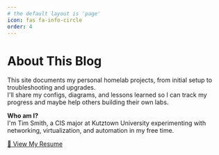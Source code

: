 ```yaml
---
# the default layout is 'page'
icon: fas fa-info-circle
order: 4
---
```


# About This Blog

This site documents my personal homelab projects, from initial setup to troubleshooting and upgrades.  
I'll share my configs, diagrams, and lessons learned so I can track my progress and maybe help others building their own labs.  

**Who am I?**  
I'm Tim Smith, a CIS major at Kutztown University experimenting with networking, virtualization, and automation in my free time.  

[📄 View My Resume](assets/tim_resume.pdf)
